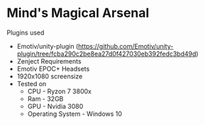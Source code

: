 # Mind's Magical Arsenal

Plugins used
- Emotiv/unity-plugin (https://github.com/Emotiv/unity-plugin/tree/fcba290c2be8ea27d0f427030eb392fedc3bd49d)
- Zenject
Requirements
- Emotiv EPOC+ Headsets
- 1920x1080 screensize
- Tested on
  - CPU - Ryzon 7 3800x
  - Ram - 32GB
  - GPU - Nvidia 3080
  - Operating System - Windows 10
